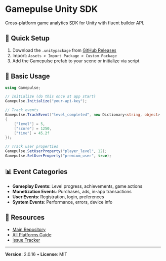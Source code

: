 # Gamepulse Unity SDK

Cross-platform game analytics SDK for Unity with fluent builder API.

## 📱 Quick Setup

1. Download the `.unitypackage` from [GitHub Releases](https://github.com/gamepulse/gamepulse-sdk/releases)
2. Import: `Assets > Import Package > Custom Package`
3. Add the Gamepulse prefab to your scene or initialize via script

## 🚀 Basic Usage

```csharp
using Gamepulse;

// Initialize (do this once at app start)
Gamepulse.Initialize("your-api-key");

// Track events
Gamepulse.TrackEvent("level_completed", new Dictionary<string, object>
{
    ["level"] = 5,
    ["score"] = 1250,
    ["time"] = 45.2f
});

// Track user properties
Gamepulse.SetUserProperty("player_level", 12);
Gamepulse.SetUserProperty("premium_user", true);
```

## 📊 Event Categories

- **Gameplay Events**: Level progress, achievements, game actions
- **Monetization Events**: Purchases, ads, in-app transactions
- **User Events**: Registration, login, preferences
- **System Events**: Performance, errors, device info

## 🔗 Resources

- [Main Repository](https://github.com/gamepulse/gamepulse-sdk)
- [All Platforms Guide](https://github.com/gamepulse/gamepulse-sdk#quick-setup)
- [Issue Tracker](https://github.com/gamepulse/gamepulse-sdk/issues)

---

**Version**: 2.0.16 • **License**: MIT
